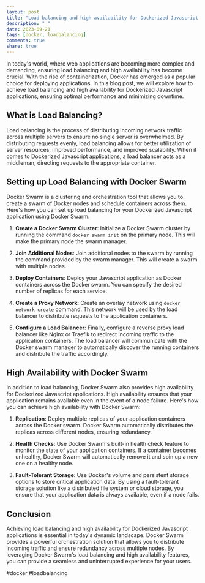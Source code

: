 ```yaml
---
layout: post
title: "Load balancing and high availability for Dockerized Javascript applications"
description: " "
date: 2023-09-21
tags: [docker, loadbalancing]
comments: true
share: true
---
```


In today's world, where web applications are becoming more complex and demanding, ensuring load balancing and high availability has become crucial. With the rise of containerization, Docker has emerged as a popular choice for deploying applications. In this blog post, we will explore how to achieve load balancing and high availability for Dockerized Javascript applications, ensuring optimal performance and minimizing downtime.

## What is Load Balancing?

Load balancing is the process of distributing incoming network traffic across multiple servers to ensure no single server is overwhelmed. By distributing requests evenly, load balancing allows for better utilization of server resources, improved performance, and improved scalability. When it comes to Dockerized Javascript applications, a load balancer acts as a middleman, directing requests to the appropriate container.

## Setting up Load Balancing with Docker Swarm

Docker Swarm is a clustering and orchestration tool that allows you to create a swarm of Docker nodes and schedule containers across them. Here's how you can set up load balancing for your Dockerized Javascript application using Docker Swarm:

1. **Create a Docker Swarm Cluster**: Initialize a Docker Swarm cluster by running the command `docker swarm init` on the primary node. This will make the primary node the swarm manager.

2. **Join Additional Nodes**: Join additional nodes to the swarm by running the command provided by the swarm manager. This will create a swarm with multiple nodes.

3. **Deploy Containers**: Deploy your Javascript application as Docker containers across the Docker swarm. You can specify the desired number of replicas for each service.

4. **Create a Proxy Network**: Create an overlay network using `docker network create` command. This network will be used by the load balancer to distribute requests to the application containers.

5. **Configure a Load Balancer**: Finally, configure a reverse proxy load balancer like Nginx or Traefik to redirect incoming traffic to the application containers. The load balancer will communicate with the Docker swarm manager to automatically discover the running containers and distribute the traffic accordingly.

## High Availability with Docker Swarm

In addition to load balancing, Docker Swarm also provides high availability for Dockerized Javascript applications. High availability ensures that your application remains available even in the event of a node failure. Here's how you can achieve high availability with Docker Swarm:

1. **Replication**: Deploy multiple replicas of your application containers across the Docker swarm. Docker Swarm automatically distributes the replicas across different nodes, ensuring redundancy.

2. **Health Checks**: Use Docker Swarm's built-in health check feature to monitor the state of your application containers. If a container becomes unhealthy, Docker Swarm will automatically remove it and spin up a new one on a healthy node.

3. **Fault-Tolerant Storage**: Use Docker's volume and persistent storage options to store critical application data. By using a fault-tolerant storage solution like a distributed file system or cloud storage, you ensure that your application data is always available, even if a node fails.

## Conclusion

Achieving load balancing and high availability for Dockerized Javascript applications is essential in today's dynamic landscape. Docker Swarm provides a powerful orchestration solution that allows you to distribute incoming traffic and ensure redundancy across multiple nodes. By leveraging Docker Swarm's load balancing and high availability features, you can provide a seamless and uninterrupted experience for your users.

#docker #loadbalancing